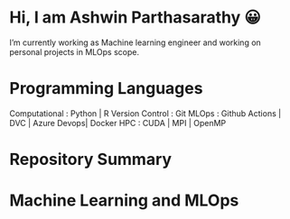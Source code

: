 # Hi, I am Ashwin Parthasarathy 😀
  I’m currently working as Machine learning engineer and working on personal projects in MLOps scope.
  
# Programming Languages
  Computational           : Python | R
  Version Control         : Git
  MLOps                   : Github Actions | DVC | Azure Devops| Docker
  HPC                     : CUDA | MPI | OpenMP
  
# Repository Summary

# Machine Learning and MLOps


